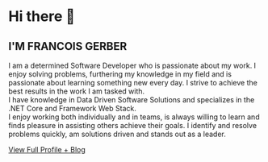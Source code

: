 # Hi there 👋
## I'M FRANCOIS GERBER

I am a determined Software Developer who is passionate about my work. I enjoy solving problems, furthering my knowledge in my field and is passionate about learning something new every day. I strive to achieve the best results in the work I am tasked with.\
I have knowledge in Data Driven Software Solutions and specializes in the .NET Core and Framework Web Stack.\
I enjoy working both individually and in teams, is always willing to learn and finds pleasure in assisting others achieve their goals. I identify and resolve problems quickly, am solutions driven and stands out as a leader.

[View Full Profile + Blog](https://francoisgerber.github.io/FrancoisGerber/)
